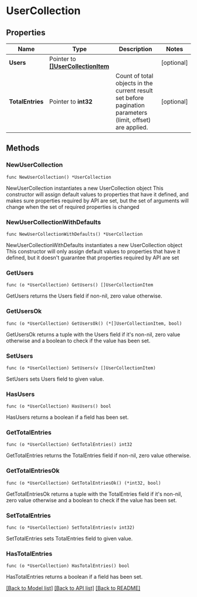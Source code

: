 # UserCollection

## Properties

Name | Type | Description | Notes
------------ | ------------- | ------------- | -------------
**Users** | Pointer to [**[]UserCollectionItem**](UserCollectionItem.md) |  | [optional] 
**TotalEntries** | Pointer to **int32** | Count of total objects in the current result set before pagination parameters (limit, offset) are applied.  | [optional] 

## Methods

### NewUserCollection

`func NewUserCollection() *UserCollection`

NewUserCollection instantiates a new UserCollection object
This constructor will assign default values to properties that have it defined,
and makes sure properties required by API are set, but the set of arguments
will change when the set of required properties is changed

### NewUserCollectionWithDefaults

`func NewUserCollectionWithDefaults() *UserCollection`

NewUserCollectionWithDefaults instantiates a new UserCollection object
This constructor will only assign default values to properties that have it defined,
but it doesn't guarantee that properties required by API are set

### GetUsers

`func (o *UserCollection) GetUsers() []UserCollectionItem`

GetUsers returns the Users field if non-nil, zero value otherwise.

### GetUsersOk

`func (o *UserCollection) GetUsersOk() (*[]UserCollectionItem, bool)`

GetUsersOk returns a tuple with the Users field if it's non-nil, zero value otherwise
and a boolean to check if the value has been set.

### SetUsers

`func (o *UserCollection) SetUsers(v []UserCollectionItem)`

SetUsers sets Users field to given value.

### HasUsers

`func (o *UserCollection) HasUsers() bool`

HasUsers returns a boolean if a field has been set.

### GetTotalEntries

`func (o *UserCollection) GetTotalEntries() int32`

GetTotalEntries returns the TotalEntries field if non-nil, zero value otherwise.

### GetTotalEntriesOk

`func (o *UserCollection) GetTotalEntriesOk() (*int32, bool)`

GetTotalEntriesOk returns a tuple with the TotalEntries field if it's non-nil, zero value otherwise
and a boolean to check if the value has been set.

### SetTotalEntries

`func (o *UserCollection) SetTotalEntries(v int32)`

SetTotalEntries sets TotalEntries field to given value.

### HasTotalEntries

`func (o *UserCollection) HasTotalEntries() bool`

HasTotalEntries returns a boolean if a field has been set.


[[Back to Model list]](../README.md#documentation-for-models) [[Back to API list]](../README.md#documentation-for-api-endpoints) [[Back to README]](../README.md)


